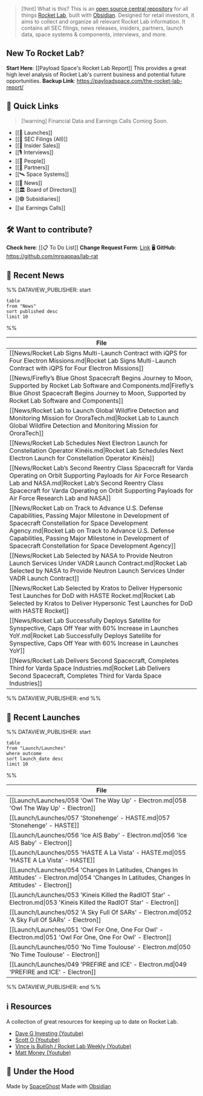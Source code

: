 
>[!hint] What is this?
>This is an [open source central repository](https://github.com/mrpappas/lab-rat) for all things [Rocket Lab](https://www.rocketlabusa.com/), built with [Obsidian](https://obsidian.md/). Designed for retail investors, it aims to collect and organize all relevant Rocket Lab information. It contains all SEC filings, news releases, insiders, partners, launch data, space systems & components, interviews, and more. 
## New To Rocket Lab?

**Start Here**: [[Payload Space's Rocket Lab Report]] 
This provides a great high level analysis of Rocket Lab's current business and potential future opportunities. 
**Backup Link**: https://payloadspace.com/the-rocket-lab-report/

## 🔗 Quick Links

>[!warning]   Financial Data and Earnings Calls Coming Soon.

- [[🚀 Launches]]
- [[💼 SEC Filings (All)]]
- [[💸 Insider Sales]]
- [[🎙️ Interviews]]
- [[🙋 People]]
- [[🤝 Partners]]
- [[🛰️ Space Systems]]
- [[📰 News]]
- [[🏛️ Board of Directors]]
- [[🟢 Subsidiaries]]
- [[📊 Earnings Calls]]

## 🛠️ Want to contribute? 

**Check here**: [[📋 To Do List]]
**Change Request Form**: [Link](https://docs.google.com/forms/d/e/1FAIpQLSc8_RGjO3WIBK9duFOTnrdnfTLYURA4qqhYs0ZCXeHtYCoLlg/viewform)
🖥️ **GitHub**: https://github.com/mrpappas/lab-rat

## 📰 Recent News

%% DATAVIEW_PUBLISHER: start
```
table
from "News"
sort published desc
limit 10
```
%%

| File                                                                                                                                                                                                                                                                                                                             |
| -------------------------------------------------------------------------------------------------------------------------------------------------------------------------------------------------------------------------------------------------------------------------------------------------------------------------------- |
| [[News/Rocket Lab Signs Multi-Launch Contract with iQPS for Four Electron Missions.md\|Rocket Lab Signs Multi-Launch Contract with iQPS for Four Electron Missions]]                                                                                                                                                             |
| [[News/Firefly’s Blue Ghost Spacecraft Begins Journey to Moon, Supported by Rocket Lab Software and Components.md\|Firefly’s Blue Ghost Spacecraft Begins Journey to Moon, Supported by Rocket Lab Software and Components]]                                                                                                     |
| [[News/Rocket Lab to Launch Global Wildfire Detection and Monitoring Mission for OroraTech.md\|Rocket Lab to Launch Global Wildfire Detection and Monitoring Mission for OroraTech]]                                                                                                                                             |
| [[News/Rocket Lab Schedules Next Electron Launch for Constellation Operator Kinéis.md\|Rocket Lab Schedules Next Electron Launch for Constellation Operator Kinéis]]                                                                                                                                                             |
| [[News/Rocket Lab’s Second Reentry Class Spacecraft for Varda Operating on Orbit Supporting Payloads for Air Force Research Lab and NASA.md\|Rocket Lab’s Second Reentry Class Spacecraft for Varda Operating on Orbit Supporting Payloads for Air Force Research Lab and NASA]]                                                 |
| [[News/Rocket Lab on Track to Advance U.S. Defense Capabilities, Passing Major Milestone in Development of Spacecraft Constellation for Space Development Agency.md\|Rocket Lab on Track to Advance U.S. Defense Capabilities, Passing Major Milestone in Development of Spacecraft Constellation for Space Development Agency]] |
| [[News/Rocket Lab Selected by NASA to Provide Neutron Launch Services Under VADR Launch Contract.md\|Rocket Lab Selected by NASA to Provide Neutron Launch Services Under VADR Launch Contract]]                                                                                                                                 |
| [[News/Rocket Lab Selected by Kratos to Deliver Hypersonic Test Launches for DoD with HASTE Rocket.md\|Rocket Lab Selected by Kratos to Deliver Hypersonic Test Launches for DoD with HASTE Rocket]]                                                                                                                             |
| [[News/Rocket Lab Successfully Deploys Satellite for Synspective, Caps Off Year with 60% Increase in Launches YoY.md\|Rocket Lab Successfully Deploys Satellite for Synspective, Caps Off Year with 60% Increase in Launches YoY]]                                                                                               |
| [[News/Rocket Lab Delivers Second Spacecraft, Completes Third for Varda Space Industries.md\|Rocket Lab Delivers Second Spacecraft, Completes Third for Varda Space Industries]]                                                                                                                                                 |

%% DATAVIEW_PUBLISHER: end %%

## 🚀 Recent Launches

%% DATAVIEW_PUBLISHER: start
```
table
from "Launch/Launches"
where outcome
sort launch_date desc
limit 10
```
%%

| File                                                                                                                                            |
| ----------------------------------------------------------------------------------------------------------------------------------------------- |
| [[Launch/Launches/058 'Owl The Way Up' - Electron.md\|058 'Owl The Way Up' - Electron]]                                                         |
| [[Launch/Launches/057 'Stonehenge' - HASTE.md\|057 'Stonehenge' - HASTE]]                                                                       |
| [[Launch/Launches/056 'Ice AIS Baby' - Electron.md\|056 'Ice AIS Baby' - Electron]]                                                             |
| [[Launch/Launches/055 'HASTE A La Vista' - HASTE.md\|055 'HASTE A La Vista' - HASTE]]                                                           |
| [[Launch/Launches/054 'Changes In Latitudes, Changes In Attitudes' - Electron.md\|054 'Changes In Latitudes, Changes In Attitudes' - Electron]] |
| [[Launch/Launches/053 'Kineis Killed the RadIOT Star' - Electron.md\|053 'Kineis Killed the RadIOT Star' - Electron]]                           |
| [[Launch/Launches/052 'A Sky Full Of SARs' - Electron.md\|052 'A Sky Full Of SARs' - Electron]]                                                 |
| [[Launch/Launches/051 'Owl For One, One For Owl' - Electron.md\|051 'Owl For One, One For Owl' - Electron]]                                     |
| [[Launch/Launches/050 'No Time Toulouse' - Electron.md\|050 'No Time Toulouse' - Electron]]                                                     |
| [[Launch/Launches/049 'PREFIRE and ICE' - Electron.md\|049 'PREFIRE and ICE' - Electron]]                                                       |

%% DATAVIEW_PUBLISHER: end %%
## ℹ️ Resources

A collection of great resources for keeping up to date on Rocket Lab.

- [Dave G Investing (Youtube)](https://www.youtube.com/@daveginvesting)
- [Scott O (Youtube)](https://www.youtube.com/@scotto2050)
- [Vince is Bullish / Rocket Lab Weekly (Youtube)](https://www.youtube.com/@vinceisbullish)
- [Matt Money (Youtube)](https://www.youtube.com/@RealMattMoney)

## 👷 Under the Hood

Made by [SpaceGhost](https://x.com/SpaceGhost_42)
Made with [Obsidian](https://obsidian.md/)
